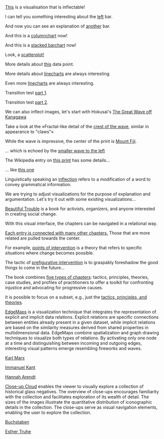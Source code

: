 

[This](vis/index.html) is a visualisation that is inflectable!

I can tell you something interesting about the [left](vis/index.html#vis=barchart&col=%2300F05E&yax=0;107.8&line=A;0;I;0.9;65.8;0;66.3;0&ann=C%3B0.5%3B97.3%3B0%3Ba%3A%20D%0Ab%3A%2091&high=D;91) bar.

And now you can see an explanation of [another](vis/index.html#vis=barchart&col=%2300F05E&yax=0;139.5&line=,A;0.1;I;0.9;60.3;0;60.3;0&ann=G%3B0.8%3B103%3B0%3Ba%3A%20H%0Ab%3A%2087&high=H;87) bar.


And this is a [columnchart](vis/index.html#vis=columnchart&col=%23d08120&xax=0;23952095.8&line=8203592.8;0;11916167.7;0;75;0.3;85;0.4&ann=15568862.3%3B0%3B90%3B0.4%3Bpopulation%3A%208977000&high=8977000;70) now!

And this is a [stacked barchart](vis/index.html#vis=stacked_barchart) now!

Look, a [scatterplot!](vis/index.html#vis=scatterplot&col=%2300F05E&yax=4.5;54.5&xax=20.36;259.86&line=&ann=153.3%3B0%3B34.3%3B0%3B132&high=132;32.7)

More details about [this](vis/index.html#vis=scatterplot&col=%23d08120&yax=12.58;40.18&xax=46.88;179.38&line=&ann=127.5%3B0%3B27.8%3B0%3B115&high=115;28.8) data point.

More details about [linecharts](vis/index.html#vis=linechart&col=%2300F05E&yax=92;892&xax=2004.82;2010.42&line=&ann=&high=2008.54;473.04) are always interesting.

Even more [linecharts](vis/index.html#vis=linechart&col=%2300F05E&yax=229.7;731.31&xax=2006.47;2010&line=&ann=&high=2008.54;473.04) are always interesting.

Transition test [part 1](vis/index.html#vis=linechart&col=%2300F05E&yax=249.77;751.38&xax=2006.29;2009.82&line=2009.504625;0;2008.60;0;343.8;0;577.1;0&ann=2008.96%3B0%3B603.4%3B0%3B2007.62%0A525.07&high=2007.31;484.30).

Transition test [part 2](vis/index.html#vis=linechart&col=%2300F05E&yax=230.36;837.31&xax=2006.64;2010.91&line=2007.06;0;2008.81;0;623.4;0;732.6;0,2007.56;0;2009.34;0;371.5;0;593;0&ann=2008.2821549999999%3B0%3B345.4%3B0%3Binput&high=2009.46;423.79).

We can also inflect images, let's start with Hokusai's 
[The Great Wave off Kanagawa](img/#-363,-146,4604,3060&https://upload.wikimedia.org/wikipedia/commons/b/b3/Katsushika_Hokusai_-_Thirty-Six_Views_of_Mount_Fuji-_The_Great_Wave_Off_the_Coast_of_Kanagawa_-_Google_Art_Project.jpg) 

Take a look at the »Fractal-like detail of the [crest of the wave](img/#854,104,2409,1251&https://upload.wikimedia.org/wikipedia/commons/b/b3/Katsushika_Hokusai_-_Thirty-Six_Views_of_Mount_Fuji-_The_Great_Wave_Off_the_Coast_of_Kanagawa_-_Google_Art_Project.jpg), similar in appearance to "claws"«

While the wave is impressive, the center of the print is [Mount Fiji](img/#1934,1495,3362,2551&https://upload.wikimedia.org/wikipedia/commons/b/b3/Katsushika_Hokusai_-_Thirty-Six_Views_of_Mount_Fuji-_The_Great_Wave_Off_the_Coast_of_Kanagawa_-_Google_Art_Project.jpg).

... which is echoed by the [smaller wave to the left](img/#533,926,2955,2716&https://upload.wikimedia.org/wikipedia/commons/b/b3/Katsushika_Hokusai_-_Thirty-Six_Views_of_Mount_Fuji-_The_Great_Wave_Off_the_Coast_of_Kanagawa_-_Google_Art_Project.jpg)

The Wikipedia entry on [this print](https://en.wikipedia.org/wiki/The_Great_Wave_off_Kanagawa) has some details...

... like [this one](https://en.wikipedia.org/wiki/The_Great_Wave_off_Kanagawa#Sea_and_waves)

Linguistically speaking an [inflection](https://en.wiktionary.org/wiki/inflection) refers to a modification of a word to convey grammatical information.

We are trying to adjust visualizations for the purpose of explanation and argumentation. Let's try it out with some existing visualizations…

[Beautiful Trouble](https://mariandoerk.de/monadicexploration/demo/#-1:00000) is a book for activists, organizers, and anyone interested in creating social change.

With this visual interface, the chapters can be navigated in a relational way.

[Each entry is connected with many other chapters.](https://mariandoerk.de/monadicexploration/demo/#200158:00000) Those that are more related are pulled towards the center.

For example, [points of intervention](https://mariandoerk.de/monadicexploration/demo/#300204:00000) is a theory that refers to specific situations where change becomes possible.

The tactic of [prefigurative intervention](https://mariandoerk.de/monadicexploration/demo/#100239:00000) is to graspably foreshadow the good things to come in the future…

The book combines [five types of chapters](https://mariandoerk.de/monadicexploration/demo/#-1:00000): tactics, principles, theories, case studies, and profiles of practitioners to offer a toolkit for confronting injustice and advocating for progressive causes.

It is possible to focus on a subset, e.g., just the [tactics, principles, and theories](https://mariandoerk.de/monadicexploration/demo/#-1:00011).

[EdgeMaps](https://mariandoerk.de/edgemaps/demo/#phils;map;;) is a visualization technique that integrates the representation of explicit and implicit data relations. Explicit relations are specific connections between entities already present in a given dataset, while implicit relations are based on the similarity measures derived from shared properties in multidimensional data. EdgeMaps combine spatialization and graph drawing techniques to visualize both types of relations. By activating only one node at a time and distinguishing between incoming and outgoing edges, interesting visual patterns emerge resembling fireworks and waves.

[Karl Marx](https://mariandoerk.de/edgemaps/demo/#phils;map;;/en/karl_marx)

[Immanuel Kant](https://mariandoerk.de/edgemaps/demo/#phils;map;;/en/immanuel_kant)

[Hannah Arendt](https://mariandoerk.de/edgemaps/demo/#phils;map;;/en/hannah_arendt)

[Close-up Cloud](https://uclab.fh-potsdam.de/closeupcloud/#/viz) enables the viewer to visually explore a collection of historical glass negatives. The overview of close-ups encourages familiarity with the collection and facilitates exploration of its wealth of detail. The sizes of the images illustrate the quantitative distribution of iconographic details in the collection. The close-ups serve as visual navigation elements, enabling the user to explore the collection.

[Buchstaben](https://uclab.fh-potsdam.de/closeupcloud/#/viz/tag/Buchstaben,%20Alphabet,%20Schrift)

[Esther Truhe](https://uclab.fh-potsdam.de/closeupcloud/#/viz/detail/P2017.3.212)